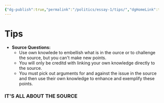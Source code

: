 ```yaml
---
{"dg-publish":true,"permalink":"/politics/essay-1/tips/","dgHomeLink":true,"dgPassFrontmatter":false}
---
```



# Tips

- **Source Questions:**
	- Use own knowlede to embellish what is in the ource or to challenge the source, but you can't make new points.
	- You will only be creditd with linking your own knowledge directly to the source.
	- You must pick out arguments for and against the issue in the source and then use their own knowledge to enhance and exemplify these points.

### **IT'S ALL ABOUT THE SOURCE**

